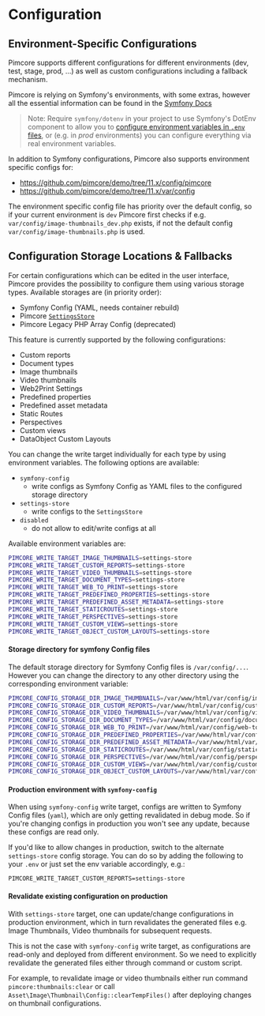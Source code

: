 # Configuration

## Environment-Specific Configurations
Pimcore supports different configurations for different environments (dev, test, stage, prod, ...) as well as custom 
configurations including a fallback mechanism. 

Pimcore is relying on Symfony's environments, with some extras, however all the essential 
information can be found in the [Symfony Docs](https://symfony.com/doc/current/configuration.html#configuration-environments)

> Note: Require `symfony/dotenv` in your project to use Symfony's DotEnv component to allow you to 
[configure environment variables in `.env` files](https://symfony.com/doc/current/configuration.html#configuring-environment-variables-in-env-files), 
or (e.g. in *prod* environments) you can configure everything via real environment variables.

In addition to Symfony configurations, Pimcore also supports environment specific configs for: 

* <https://github.com/pimcore/demo/tree/11.x/config/pimcore> 
* <https://github.com/pimcore/demo/tree/11.x/var/config>

The environment specific config file has priority over the default config, so if your 
current environment is `dev` Pimcore first checks if e.g. `var/config/image-thumbnails_dev.php`
exists, if not the default config `var/config/image-thumbnails.php` is used. 

## Configuration Storage Locations & Fallbacks
For certain configurations which can be edited in the user interface, 
Pimcore provides the possibility to configure them using various storage types. 
Available storages are (in priority order): 
- Symfony Config (YAML, needs container rebuild)
- Pimcore [`SettingsStore`](../19_Development_Tools_and_Details/42_Settings_Store.md)
- Pimcore Legacy PHP Array Config (deprecated)

This feature is currently supported by the following configurations: 
- Custom reports
- Document types
- Image thumbnails 
- Video thumbnails
- Web2Print Settings
- Predefined properties
- Predefined asset metadata
- Static Routes
- Perspectives
- Custom views
- DataObject Custom Layouts


You can change the write target individually for each type by using environment variables.
The following options are available: 
- `symfony-config` 
  - write configs as Symfony Config as YAML files to the configured storage directory
- `settings-store` 
  - write configs to the `SettingsStore`
- `disabled` 
  - do not allow to edit/write configs at all

Available environment variables are: 
```bash
PIMCORE_WRITE_TARGET_IMAGE_THUMBNAILS=settings-store
PIMCORE_WRITE_TARGET_CUSTOM_REPORTS=settings-store
PIMCORE_WRITE_TARGET_VIDEO_THUMBNAILS=settings-store
PIMCORE_WRITE_TARGET_DOCUMENT_TYPES=settings-store
PIMCORE_WRITE_TARGET_WEB_TO_PRINT=settings-store
PIMCORE_WRITE_TARGET_PREDEFINED_PROPERTIES=settings-store
PIMCORE_WRITE_TARGET_PREDEFINED_ASSET_METADATA=settings-store
PIMCORE_WRITE_TARGET_STATICROUTES=settings-store
PIMCORE_WRITE_TARGET_PERSPECTIVES=settings-store
PIMCORE_WRITE_TARGET_CUSTOM_VIEWS=settings-store
PIMCORE_WRITE_TARGET_OBJECT_CUSTOM_LAYOUTS=settings-store
```
#### Storage directory for symfony Config files

The default storage directory for Symfony Config files is `/var/config/...`. However you can change
the directory to any other directory using the corresponding environment variable:

```bash
PIMCORE_CONFIG_STORAGE_DIR_IMAGE_THUMBNAILS=/var/www/html/var/config/image-thumbnails
PIMCORE_CONFIG_STORAGE_DIR_CUSTOM_REPORTS=/var/www/html/var/config/custom-reports
PIMCORE_CONFIG_STORAGE_DIR_VIDEO_THUMBNAILS=/var/www/html/var/config/video-thumbnails
PIMCORE_CONFIG_STORAGE_DIR_DOCUMENT_TYPES=/var/www/html/var/config/document-types
PIMCORE_CONFIG_STORAGE_DIR_WEB_TO_PRINT=/var/www/html/var/config/web-to-print
PIMCORE_CONFIG_STORAGE_DIR_PREDEFINED_PROPERTIES=/var/www/html/var/config/predefined-properties
PIMCORE_CONFIG_STORAGE_DIR_PREDEFINED_ASSET_METADATA=/var/www/html/var/config/predefined-asset-metadata
PIMCORE_CONFIG_STORAGE_DIR_STATICROUTES=/var/www/html/var/config/staticroutes
PIMCORE_CONFIG_STORAGE_DIR_PERSPECTIVES=/var/www/html/var/config/perspectives
PIMCORE_CONFIG_STORAGE_DIR_CUSTOM_VIEWS=/var/www/html/var/config/custom-views
PIMCORE_CONFIG_STORAGE_DIR_OBJECT_CUSTOM_LAYOUTS=/var/www/html/var/config/custom-layouts
```

#### Production environment with `symfony-config`
When using `symfony-config` write target, configs are written to Symfony Config files (`yaml`), which are only getting revalidated in debug mode. So if you're
changing configs in production you won't see any update, because these configs are read only.

If you'd like to allow changes in production, switch to the alternate `settings-store` config storage. 
You can do so by adding the following to your `.env` or just set the env variable accordingly, e.g.:
```
PIMCORE_WRITE_TARGET_CUSTOM_REPORTS=settings-store
```

#### Revalidate existing configuration on production
With `settings-store` target, one can update/change configurations in production environment, which in turn revalidates the generated files e.g. Image Thumbnails, Video thumbnails for subsequent requests.

This is not the case with `symfony-config` write target, as configurations are read-only and deployed from different environment. So we need to explicitly revalidate the generated files either through command or custom script. 

For example, to revalidate image or video thumbnails either run command `pimcore:thumbnails:clear` or call `Asset\Image\Thumbnail\Config::clearTempFiles()` after deploying changes on thumbnail configurations.
